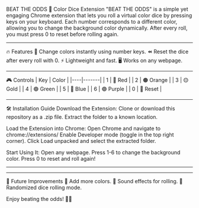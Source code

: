 BEAT THE ODDS
🎲 Color Dice Extension
"BEAT THE ODDS" is a simple yet engaging Chrome extension that lets you roll a virtual color dice by pressing keys on your keyboard. Each number corresponds to a different color, allowing you to change the background color dynamically. After every roll, you must press 0 to reset before rolling again.

---

🔥 Features
🎨 Change colors instantly using number keys.
⏪ Reset the dice after every roll with 0.
⚡ Lightweight and fast.
🖥 Works on any webpage.

---

🎮 Controls
| Key | Color  |
|----|-------|
| 1 | 🔴 Red  |
| 2 | 🟠 Orange  |
| 3 | 🟡 Gold  |
| 4 | 🟢 Green  |
| 5 | 🔵 Blue  |
| 6 | 🟣 Purple  |
| 0 | 🔄 Reset  |

---

🛠 Installation Guide
Download the Extension:
Clone or download this repository as a .zip file.
Extract the folder to a known location.

Load the Extension into Chrome:
Open Chrome and navigate to chrome://extensions/
Enable Developer mode (toggle in the top right corner).
Click Load unpacked and select the extracted folder.

Start Using It:
Open any webpage.
Press 1-6 to change the background color.
Press 0 to reset and roll again!

---

---

🚀 Future Improvements
🔢 Add more colors.
🎵 Sound effects for rolling.
🎲 Randomized dice rolling mode.

Enjoy beating the odds! 🎲🔥
